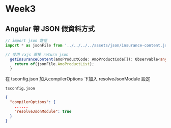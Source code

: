 # Week3

## Angular 帶 JSON 假資料方式 

```ts
// import json 路徑
import * as jsonFile from '../../../../assets/json/insurance-content.json';

// 使用 rxjs 直接 return json
  getInsuranceContent(amoProductCode: AmoProductCode[]): Observable<any> {
    return of(jsonFile.AmoProductList);
  }

```

在 tsconfig.json 加入compilerOptions 下加入 resolveJsonModule 設定 

`tsconfig.json`
```json
{
  "compilerOptions": {
    ......
    "resolveJsonModule": true
  }
}
```
